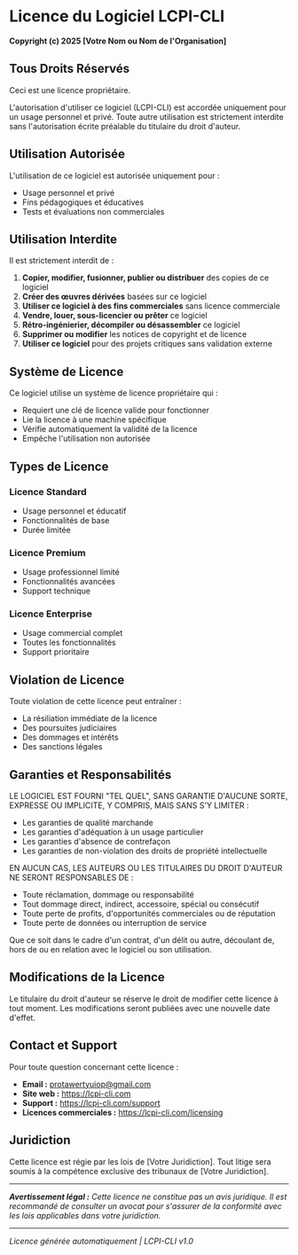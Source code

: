 # Licence du Logiciel LCPI-CLI

**Copyright (c) 2025 [Votre Nom ou Nom de l'Organisation]**

## Tous Droits Réservés

Ceci est une licence propriétaire.

L'autorisation d'utiliser ce logiciel (LCPI-CLI) est accordée uniquement pour un usage personnel et privé. Toute autre utilisation est strictement interdite sans l'autorisation écrite préalable du titulaire du droit d'auteur.

## Utilisation Autorisée

L'utilisation de ce logiciel est autorisée uniquement pour :
- Usage personnel et privé
- Fins pédagogiques et éducatives
- Tests et évaluations non commerciales

## Utilisation Interdite

Il est strictement interdit de :

1. **Copier, modifier, fusionner, publier ou distribuer** des copies de ce logiciel
2. **Créer des œuvres dérivées** basées sur ce logiciel
3. **Utiliser ce logiciel à des fins commerciales** sans licence commerciale
4. **Vendre, louer, sous-licencier ou prêter** ce logiciel
5. **Rétro-ingénierier, décompiler ou désassembler** ce logiciel
6. **Supprimer ou modifier** les notices de copyright et de licence
7. **Utiliser ce logiciel** pour des projets critiques sans validation externe

## Système de Licence

Ce logiciel utilise un système de licence propriétaire qui :
- Requiert une clé de licence valide pour fonctionner
- Lie la licence à une machine spécifique
- Vérifie automatiquement la validité de la licence
- Empêche l'utilisation non autorisée

## Types de Licence

### Licence Standard
- Usage personnel et éducatif
- Fonctionnalités de base
- Durée limitée

### Licence Premium
- Usage professionnel limité
- Fonctionnalités avancées
- Support technique

### Licence Enterprise
- Usage commercial complet
- Toutes les fonctionnalités
- Support prioritaire

## Violation de Licence

Toute violation de cette licence peut entraîner :
- La résiliation immédiate de la licence
- Des poursuites judiciaires
- Des dommages et intérêts
- Des sanctions légales

## Garanties et Responsabilités

LE LOGICIEL EST FOURNI "TEL QUEL", SANS GARANTIE D'AUCUNE SORTE, EXPRESSE OU IMPLICITE, Y COMPRIS, MAIS SANS S'Y LIMITER :

- Les garanties de qualité marchande
- Les garanties d'adéquation à un usage particulier
- Les garanties d'absence de contrefaçon
- Les garanties de non-violation des droits de propriété intellectuelle

EN AUCUN CAS, LES AUTEURS OU LES TITULAIRES DU DROIT D'AUTEUR NE SERONT RESPONSABLES DE :

- Toute réclamation, dommage ou responsabilité
- Tout dommage direct, indirect, accessoire, spécial ou consécutif
- Toute perte de profits, d'opportunités commerciales ou de réputation
- Toute perte de données ou interruption de service

Que ce soit dans le cadre d'un contrat, d'un délit ou autre, découlant de, hors de ou en relation avec le logiciel ou son utilisation.

## Modifications de la Licence

Le titulaire du droit d'auteur se réserve le droit de modifier cette licence à tout moment. Les modifications seront publiées avec une nouvelle date d'effet.

## Contact et Support

Pour toute question concernant cette licence :

- **Email :** protawertyuiop@gmail.com
- **Site web :** https://lcpi-cli.com
- **Support :** https://lcpi-cli.com/support
- **Licences commerciales :** https://lcpi-cli.com/licensing

## Juridiction

Cette licence est régie par les lois de [Votre Juridiction]. Tout litige sera soumis à la compétence exclusive des tribunaux de [Votre Juridiction].

---

***Avertissement légal :*** *Cette licence ne constitue pas un avis juridique. Il est recommandé de consulter un avocat pour s'assurer de la conformité avec les lois applicables dans votre juridiction.*

---

*Licence générée automatiquement | LCPI-CLI v1.0* 